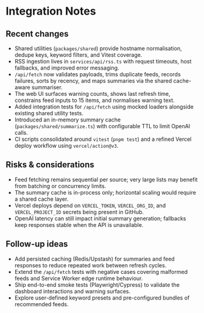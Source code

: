 # Integration Notes

## Recent changes
- Shared utilities (`packages/shared`) provide hostname normalisation, dedupe keys, keyword filters, and Vitest coverage.
- RSS ingestion lives in `services/api/rss.ts` with request timeouts, host fallbacks, and improved error messaging.
- `/api/fetch` now validates payloads, trims duplicate feeds, records failures, sorts by recency, and maps summaries via the shared cache-aware summariser.
- The web UI surfaces warning counts, shows last refresh time, constrains feed inputs to 15 items, and normalises warning text.
- Added integration tests for `/api/fetch` using mocked loaders alongside existing shared utility tests.
- Introduced an in-memory summary cache (`packages/shared/summarize.ts`) with configurable TTL to limit OpenAI calls.
- CI scripts consolidated around `vitest` (`pnpm test`) and a refined Vercel deploy workflow using `vercel/action@v3`.

## Risks & considerations
- Feed fetching remains sequential per source; very large lists may benefit from batching or concurrency limits.
- The summary cache is in-process only; horizontal scaling would require a shared cache layer.
- Vercel deploys depend on `VERCEL_TOKEN`, `VERCEL_ORG_ID`, and `VERCEL_PROJECT_ID` secrets being present in GitHub.
- OpenAI latency can still impact initial summary generation; fallbacks keep responses stable when the API is unavailable.

## Follow-up ideas
- Add persisted caching (Redis/Upstash) for summaries and feed responses to reduce repeated work between refresh cycles.
- Extend the `/api/fetch` tests with negative cases covering malformed feeds and Service Worker edge runtime behaviour.
- Ship end-to-end smoke tests (Playwright/Cypress) to validate the dashboard interactions and warning surfaces.
- Explore user-defined keyword presets and pre-configured bundles of recommended feeds.